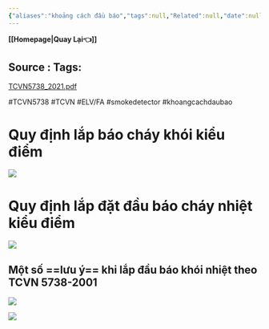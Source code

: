 ```yaml
---
{"aliases":"khoảng cách đầu báo","tags":null,"Related":null,"date":null,"URL":null,"Author":null,"dg-publish":true,"image":null,"permalink":"/Electric Engineer/ELV/Báo cháy -Fire alarm system/Tiêu chuẩn TCVN 5738-2021/","dgPassFrontmatter":true,"noteIcon":"2","created":"2024-02-29T09:58:37.223+07:00","updated":"2024-03-13T10:53:07.401+07:00"}
---
```


**[[Homepage\|Quay Lại👈]]**

Source : 
Tags: 
---

[TCVN5738_2021.pdf](https://1drv.ms/b/s!AvraxzFxdYlXhNsOfVZjAzeDXp-95g?e=gHCQkU)

#TCVN5738 
#TCVN 
#ELV/FA #smokedetector  #khoangcachdaubao
# Quy định lắp báo cháy khói kiểu điểm
![](https://i.imgur.com/5kx5uNa.png)
# Quy định lắp đặt đầu báo cháy nhiệt kiểu điểm
![](https://i.imgur.com/HRGrGdI.png)
## Một số ==lưu ý== khi lắp đầu báo khói nhiệt theo TCVN 5738-2001 

![](https://i.imgur.com/JAvBSsF.png)

![](https://i.imgur.com/JxFzWMc.png)
